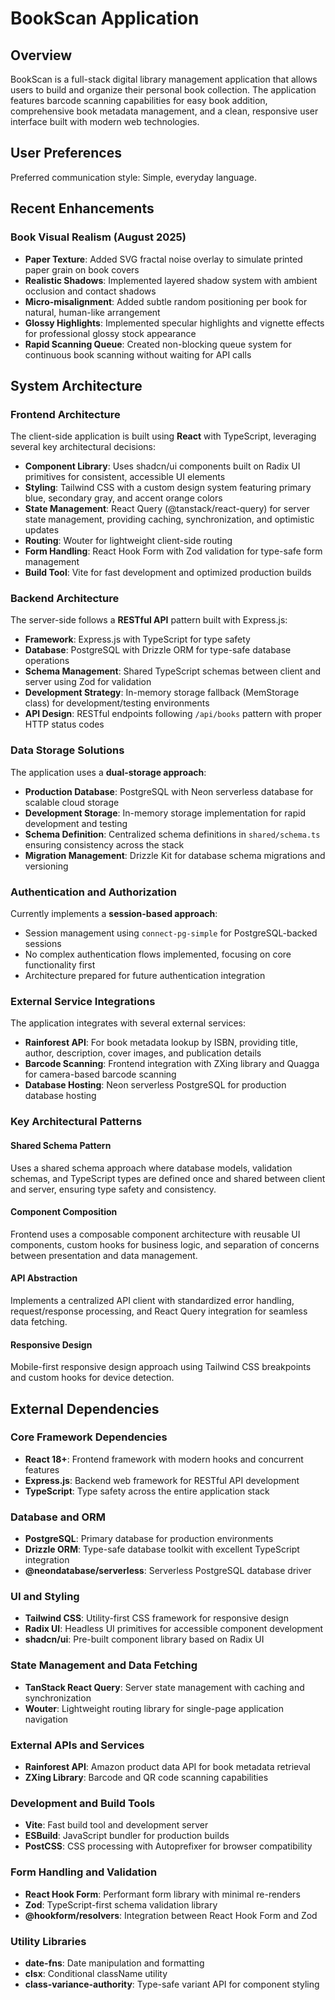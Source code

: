 # BookScan Application

## Overview

BookScan is a full-stack digital library management application that allows users to build and organize their personal book collection. The application features barcode scanning capabilities for easy book addition, comprehensive book metadata management, and a clean, responsive user interface built with modern web technologies.

## User Preferences

Preferred communication style: Simple, everyday language.

## Recent Enhancements

### Book Visual Realism (August 2025)
- **Paper Texture**: Added SVG fractal noise overlay to simulate printed paper grain on book covers
- **Realistic Shadows**: Implemented layered shadow system with ambient occlusion and contact shadows
- **Micro-misalignment**: Added subtle random positioning per book for natural, human-like arrangement
- **Glossy Highlights**: Implemented specular highlights and vignette effects for professional glossy stock appearance
- **Rapid Scanning Queue**: Created non-blocking queue system for continuous book scanning without waiting for API calls

## System Architecture

### Frontend Architecture
The client-side application is built using **React** with TypeScript, leveraging several key architectural decisions:

- **Component Library**: Uses shadcn/ui components built on Radix UI primitives for consistent, accessible UI elements
- **Styling**: Tailwind CSS with a custom design system featuring primary blue, secondary gray, and accent orange colors
- **State Management**: React Query (@tanstack/react-query) for server state management, providing caching, synchronization, and optimistic updates
- **Routing**: Wouter for lightweight client-side routing
- **Form Handling**: React Hook Form with Zod validation for type-safe form management
- **Build Tool**: Vite for fast development and optimized production builds

### Backend Architecture
The server-side follows a **RESTful API** pattern built with Express.js:

- **Framework**: Express.js with TypeScript for type safety
- **Database**: PostgreSQL with Drizzle ORM for type-safe database operations
- **Schema Management**: Shared TypeScript schemas between client and server using Zod for validation
- **Development Strategy**: In-memory storage fallback (MemStorage class) for development/testing environments
- **API Design**: RESTful endpoints following `/api/books` pattern with proper HTTP status codes

### Data Storage Solutions
The application uses a **dual-storage approach**:

- **Production Database**: PostgreSQL with Neon serverless database for scalable cloud storage
- **Development Storage**: In-memory storage implementation for rapid development and testing
- **Schema Definition**: Centralized schema definitions in `shared/schema.ts` ensuring consistency across the stack
- **Migration Management**: Drizzle Kit for database schema migrations and versioning

### Authentication and Authorization
Currently implements a **session-based approach**:

- Session management using `connect-pg-simple` for PostgreSQL-backed sessions
- No complex authentication flows implemented, focusing on core functionality first
- Architecture prepared for future authentication integration

### External Service Integrations
The application integrates with several external services:

- **Rainforest API**: For book metadata lookup by ISBN, providing title, author, description, cover images, and publication details
- **Barcode Scanning**: Frontend integration with ZXing library and Quagga for camera-based barcode scanning
- **Database Hosting**: Neon serverless PostgreSQL for production database hosting

### Key Architectural Patterns

#### Shared Schema Pattern
Uses a shared schema approach where database models, validation schemas, and TypeScript types are defined once and shared between client and server, ensuring type safety and consistency.

#### Component Composition
Frontend uses a composable component architecture with reusable UI components, custom hooks for business logic, and separation of concerns between presentation and data management.

#### API Abstraction
Implements a centralized API client with standardized error handling, request/response processing, and React Query integration for seamless data fetching.

#### Responsive Design
Mobile-first responsive design approach using Tailwind CSS breakpoints and custom hooks for device detection.

## External Dependencies

### Core Framework Dependencies
- **React 18+**: Frontend framework with modern hooks and concurrent features
- **Express.js**: Backend web framework for RESTful API development
- **TypeScript**: Type safety across the entire application stack

### Database and ORM
- **PostgreSQL**: Primary database for production environments
- **Drizzle ORM**: Type-safe database toolkit with excellent TypeScript integration
- **@neondatabase/serverless**: Serverless PostgreSQL database driver

### UI and Styling
- **Tailwind CSS**: Utility-first CSS framework for responsive design
- **Radix UI**: Headless UI primitives for accessible component development
- **shadcn/ui**: Pre-built component library based on Radix UI

### State Management and Data Fetching
- **TanStack React Query**: Server state management with caching and synchronization
- **Wouter**: Lightweight routing library for single-page application navigation

### External APIs and Services
- **Rainforest API**: Amazon product data API for book metadata retrieval
- **ZXing Library**: Barcode and QR code scanning capabilities

### Development and Build Tools
- **Vite**: Fast build tool and development server
- **ESBuild**: JavaScript bundler for production builds
- **PostCSS**: CSS processing with Autoprefixer for browser compatibility

### Form Handling and Validation
- **React Hook Form**: Performant form library with minimal re-renders
- **Zod**: TypeScript-first schema validation library
- **@hookform/resolvers**: Integration between React Hook Form and Zod

### Utility Libraries
- **date-fns**: Date manipulation and formatting
- **clsx**: Conditional className utility
- **class-variance-authority**: Type-safe variant API for component styling